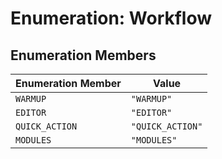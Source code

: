 # Enumeration: Workflow

## Enumeration Members

| Enumeration Member | Value |
| ------ | ------ |
| `WARMUP` | `"WARMUP"` |
| `EDITOR` | `"EDITOR"` |
| `QUICK_ACTION` | `"QUICK_ACTION"` |
| `MODULES` | `"MODULES"` |

